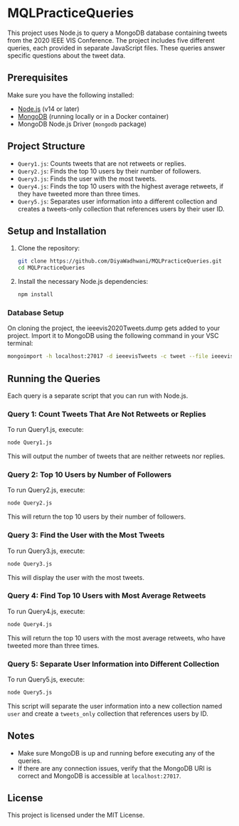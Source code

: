 # MQLPracticeQueries

This project uses Node.js to query a MongoDB database containing tweets from the 2020 IEEE VIS Conference. The project includes five different queries, each provided in separate JavaScript files. These queries answer specific questions about the tweet data.

## Prerequisites

Make sure you have the following installed:

- [Node.js](https://nodejs.org/en/download/) (v14 or later)
- [MongoDB](https://www.mongodb.com/try/download/community) (running locally or in a Docker container)
- MongoDB Node.js Driver (`mongodb` package)

## Project Structure

- `Query1.js`: Counts tweets that are not retweets or replies.
- `Query2.js`: Finds the top 10 users by their number of followers.
- `Query3.js`: Finds the user with the most tweets.
- `Query4.js`: Finds the top 10 users with the highest average retweets, if they have tweeted more than three times.
- `Query5.js`: Separates user information into a different collection and creates a tweets-only collection that references users by their user ID.

## Setup and Installation

1. Clone the repository:

   ```sh
   git clone https://github.com/DiyaWadhwani/MQLPracticeQueries.git
   cd MQLPracticeQueries
   ```

2. Install the necessary Node.js dependencies:

   ```sh
   npm install
   ```

### Database Setup

On cloning the project, the ieeevis2020Tweets.dump gets added to your project.
Import it to MongoDB using the following command in your VSC terminal:

```sh
mongoimport -h localhost:27017 -d ieeevisTweets -c tweet --file ieeevis2020Tweets.dump
```

## Running the Queries

Each query is a separate script that you can run with Node.js.

### Query 1: Count Tweets That Are Not Retweets or Replies

To run Query1.js, execute:

```sh
node Query1.js
```

This will output the number of tweets that are neither retweets nor replies.

### Query 2: Top 10 Users by Number of Followers

To run Query2.js, execute:

```sh
node Query2.js
```

This will return the top 10 users by their number of followers.

### Query 3: Find the User with the Most Tweets

To run Query3.js, execute:

```sh
node Query3.js
```

This will display the user with the most tweets.

### Query 4: Find Top 10 Users with Most Average Retweets

To run Query4.js, execute:

```sh
node Query4.js
```

This will return the top 10 users with the most average retweets, who have tweeted more than three times.

### Query 5: Separate User Information into Different Collection

To run Query5.js, execute:

```sh
node Query5.js
```

This script will separate the user information into a new collection named `user` and create a `tweets_only` collection that references users by ID.

## Notes

- Make sure MongoDB is up and running before executing any of the queries.
- If there are any connection issues, verify that the MongoDB URI is correct and MongoDB is accessible at `localhost:27017`.

## License

This project is licensed under the MIT License.

